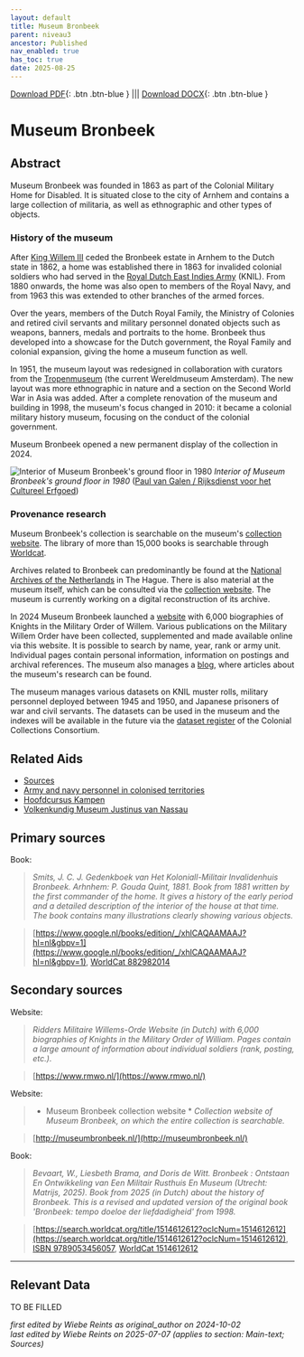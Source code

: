 ```yaml
---
layout: default
title: Museum Bronbeek
parent: niveau3
ancestor: Published
nav_enabled: true
has_toc: true
date: 2025-08-25
--- 
```



[Download PDF](https://raw.githubusercontent.com/colonial-heritage/research-guides-dev/refs/heads/main/EXPORTS/published/PDF/niveau3/English/Bronbeek.pdf){: .btn .btn-blue } |||    [Download DOCX](https://raw.githubusercontent.com/colonial-heritage/research-guides-dev/refs/heads/main/EXPORTS/published/DOCX/niveau3/English/Bronbeek.docx){: .btn .btn-blue }


# Museum Bronbeek


## Abstract

Museum Bronbeek was founded in 1863 as part of the Colonial Military Home for Disabled. It is situated close to the city of Arnhem and contains a large collection of militaria, as well as ethnographic and other types of objects.

### History of the museum

After [King Willem III](http://www.wikidata.org/entity/Q125649) ceded the Bronbeek estate in Arnhem to the Dutch state in 1862, a home was established there in 1863 for invalided colonial soldiers who had served in the [Royal Dutch East Indies Army](http://www.wikidata.org/entity/Q523553) (KNIL). From 1880 onwards, the home was also open to members of the Royal Navy, and from 1963 this was extended to other branches of the armed forces.

Over the years, members of the Dutch Royal Family, the Ministry of Colonies and retired civil servants and military personnel donated objects such as weapons, banners, medals and portraits to the home. Bronbeek thus developed into a showcase for the Dutch government, the Royal Family and colonial expansion, giving the home a museum function as well. 

In 1951, the museum layout was redesigned in collaboration with curators from the [Tropenmuseum](https://app.colonialcollections.nl/en/research-aids/https%3A%2F%2Fn2t%252Enet%2Fark%3A%2F27023%2Fba9397040f2cf7f618e2180fb6c90208) (the current Wereldmuseum Amsterdam). The new layout was more ethnographic in nature and a section on the Second World War in Asia was added. After a complete renovation of the museum and building in 1998, the museum's focus changed in 2010: it became a colonial military history museum, focusing on the conduct of the colonial government. 

Museum Bronbeek opened a new permanent display of the collection in 2024.

![Interior of Museum Bronbeek's ground floor in 1980](https://upload.wikimedia.org/wikipedia/commons/2/26/Invalidenhuis_Bronbeek%2C_interieur_begane_grond_-_Arnhem_-_20025043_-_RCE.jpg)
_Interior of Museum Bronbeek's ground floor in 1980_ ([Paul van Galen / Rijksdienst voor het Cultureel Erfgoed](https://commons.wikimedia.org/wiki/File:Invalidenhuis_Bronbeek,_interieur_begane_grond_-_Arnhem_-_20025043_-_RCE.jpg))

### Provenance research

Museum Bronbeek's collection is searchable on the museum's [collection website](http://museumbronbeek.nl/). The library of more than 15,000 books is searchable through [Worldcat](https://mindef.on.worldcat.org/discovery). 

Archives related to Bronbeek can predominantly be found at the [National Archives of the Netherlands](https://www.nationaalarchief.nl/onderzoeken) in The Hague. There is also material at the museum itself, which can be consulted via the [collection website](www.museumbronbeek.nl). The museum is currently working on a digital reconstruction of its archive.

In 2024 Museum Bronbeek launched a [website](http://www.rmwo.nl/) with 6,000 biographies of Knights in the Military Order of Willem. Various publications on the Military Willem Order have been collected, supplemented and made available online via this website. It is possible to search by name, year, rank or army unit. Individual pages contain personal information, information on postings and archival references. The museum also manages a [blog](http://www.museumbronbeekblog.nl), where articles about the museum's research can be found.

The museum manages various datasets on KNIL muster rolls, military personnel deployed between 1945 and 1950, and Japanese prisoners of war and civil servants. The datasets can be used in the museum and the indexes will be available in the future via the [dataset register](https://datasets.colonialcollections.nl/en/datasets) of the Colonial Collections Consortium.


## Related Aids

 - [Sources](niveau1/English/Sources_20240501.yml)  
 - [Army and navy personnel in colonised territories](niveau2/English/MilitaryAndNavy_20240417.yml)  
 - [Hoofdcursus Kampen](niveau3/English/HoofdcursusKampen_20250513.yml)  
 - [Volkenkundig Museum Justinus van Nassau](niveau3/English/JustinusNassau_20250513.yml)  

## Primary sources

Book:
  > *Smits, J. C. J. Gedenkboek van Het Koloniall-Militair Invalidenhuis Bronbeek. Arhnhem: P. Gouda Quint, 1881.*
  > _Book from 1881 written by the first commander of the home. It gives a history of the early period and a detailed description of the interior of the house at that time. The book contains many illustrations clearly showing various objects._  

  > [https://www.google.nl/books/edition/_/xhlCAQAAMAAJ?hl=nl&gbpv=1](https://www.google.nl/books/edition/_/xhlCAQAAMAAJ?hl=nl&gbpv=1), [WorldCat 882982014](https://search.worldcat.org/title/882982014)

## Secondary sources

Website:
  > *Ridders Militaire Willems-Orde*
  > _Website (in Dutch) with 6,000 biographies of Knights in the Military Order of William. Pages contain a large amount of information about individual soldiers (rank, posting, etc.)._  

  > [https://www.rmwo.nl/](https://www.rmwo.nl/)

Website:
  > * Museum Bronbeek collection website *
  > _Collection website of Museum Bronbeek, on which the entire collection is searchable._  

  > [http://museumbronbeek.nl/](http://museumbronbeek.nl/)

Book:
  > *Bevaart, W., Liesbeth Brama, and Doris de Witt. Bronbeek : Ontstaan En Ontwikkeling van Een Militair Rusthuis En Museum (Utrecht: Matrijs, 2025).*
  > _Book from 2025 (in Dutch) about the history of Bronbeek. This is a revised and updated version of the original book 'Bronbeek: tempo doeloe der liefdadigheid' from 1998._  

  > [https://search.worldcat.org/title/1514612612?oclcNum=1514612612](https://search.worldcat.org/title/1514612612?oclcNum=1514612612), [ISBN 9789053456057](https://isbnsearch.org/isbn/9789053456057), [WorldCat 1514612612](https://search.worldcat.org/title/1514612612)



---
## Relevant Data 
TO BE FILLED

_first edited by Wiebe Reints as original_author on 2024-10-02_  
_last edited by Wiebe Reints  on 2025-07-07
(applies to section: Main-text; Sources)_
        